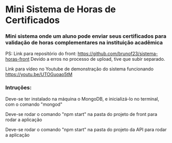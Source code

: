 # Mini Sistema de Horas de Certificados
### Mini sistema onde um aluno pode enviar seus certificados para validação de horas complementares na instituição acadêmica

PS: Link para repositório do front: <a> https://github.com/brunof23/sistema-horas-front<a> Devido a erros no processo de upload, tive que subir separado.
  
  Link para vídeo no Youtube de demonstração do sistema funcionando https://youtu.be/UTOGuoao5tM
  
  ### Intruções:

Deve-se ter instalado na máquina o MongoDB, e inicializá-lo no terminal, com o comando "mongod"

Deve-se rodar o comando "npm start" na pasta do projeto de front para rodar a aplicação 

Deve-se rodar o comando "npm start" na pasta do projeto da API para rodar a aplicação
  
